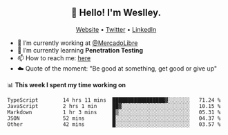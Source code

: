 <h2 align="center">👋 Hello! I'm Weslley.</h2>
<p align="center">
  <a href="http://weslleyneri.com.br">Website</a> •
  <a href="https://twitter.com/Weslley_Neri">Twitter</a> •
  <a href="https://www.linkedin.com/in/weslley-neri-3658908b">LinkedIn</a>
</p>


- 🔭 I’m currently working at [@MercadoLibre](https://github.com/mercadolibre)
- 🌱 I’m currently learning **Penetration Testing**
- 📫 How to reach me: [here](mailto:weslley39@gmail.com)
- ☁️ Quote of the moment: "Be good at something, get good or give up"

📊 **This week I spent my time working on**
<!--START_SECTION:waka-->

```text
TypeScript        14 hrs 11 mins  █████████████████▓░░░░░░░   71.24 %
JavaScript        2 hrs 1 min     ██▓░░░░░░░░░░░░░░░░░░░░░░   10.15 %
Markdown          1 hr 3 mins     █▒░░░░░░░░░░░░░░░░░░░░░░░   05.31 %
JSON              52 mins         █░░░░░░░░░░░░░░░░░░░░░░░░   04.37 %
Other             42 mins         █░░░░░░░░░░░░░░░░░░░░░░░░   03.57 %
```

<!--END_SECTION:waka-->

<!-- Inspired by https://github.com/gruselhaus/gruselhaus -->